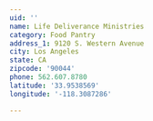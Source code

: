 ```yaml
---
uid: ''
name: Life Deliverance Ministries
category: Food Pantry
address_1: 9120 S. Western Avenue
city: Los Angeles
state: CA
zipcode: '90044'
phone: 562.607.8780
latitude: '33.9538569'
longitude: '-118.3087286'

---
```

